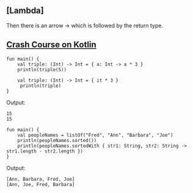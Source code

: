 ## [Lambda]

Then there is an arrow -> which is followed by the return type.


## [Crash Course on Kotlin](https://developer.android.com/codelabs/basic-android-kotlin-training-collections?continue=https%3A%2F%2Fdeveloper.android.com%2Fcourses%2Fpathways%2Fandroid-basics-kotlin-unit-3-pathway-1%23codelab-https%3A%2F%2Fdeveloper.android.com%2Fcodelabs%2Fbasic-android-kotlin-training-collections#1)



```
fun main() {
    val triple: (Int) -> Int = { a: Int -> a * 3 }
    println(triple(5))

    val triple: (Int) -> Int = { it * 3 }
     println(triple)
}
```

Output:

```
15
15
```


```
fun main() {
    val peopleNames = listOf("Fred", "Ann", "Barbara", "Joe")
    println(peopleNames.sorted())
    println(peopleNames.sortedWith { str1: String, str2: String -> str1.length - str2.length })
}
```

Output:

```
[Ann, Barbara, Fred, Joe]
[Ann, Joe, Fred, Barbara]
```
